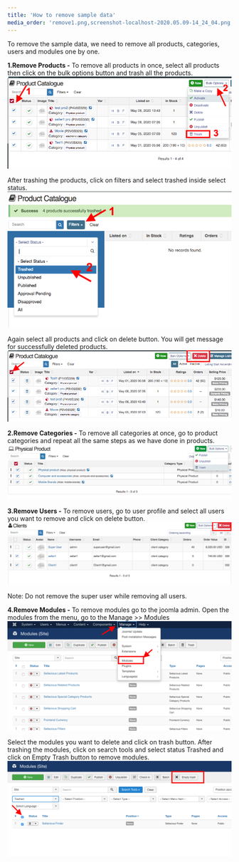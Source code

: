 ```yaml
---
title: 'How to remove sample data'
media_order: 'remove1.png,screenshot-localhost-2020.05.09-14_24_04.png,delete.png,categories.png,user.png,modules1.png,modules.png,sdc.png'
---
```


To remove the sample data, we need to remove all products, categories, users and modules one by one. 

**1.Remove Products -** To remove all products in once, select all products then click on the bulk options button and trash all the products. 
![](remove1.png)

After trashing the products, click on filters and select trashed inside select status. 
![](screenshot-localhost-2020.05.09-14_24_04.png)

Again select all products and click on delete button. You will get message for successfully deleted products. 
![](delete.png)

**2.Remove Categories -** To remove all categories at once, go to product categories and repeat all the same steps as we have done in products.
![](categories.png)

**3.Remove Users -** To remove users, go to user profile and select all users you want to remove and click on delete button.
![](sdc.png)

Note: Do not remove the super user while removing all users.

**4.Remove Modules -** To remove modules go to the joomla admin. Open the modules from the menu, go to the Manage >> Modules 
![](modules1.png)

Select the modules you want to delete and click on trash button. After trashing the modules, click on search tools and select status Trashed and click on Empty Trash button to remove modules.
![](modules.png)

